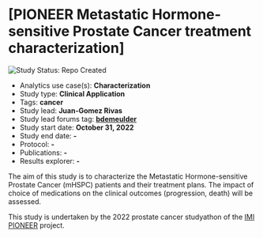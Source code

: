 [PIONEER Metastatic Hormone-sensitive Prostate Cancer treatment characterization]
=============

<img src="https://img.shields.io/badge/Study%20Status-Repo%20Created-lightgray.svg" alt="Study Status: Repo Created">

- Analytics use case(s): **Characterization**
- Study type: **Clinical Application**
- Tags: **cancer**
- Study lead: **Juan-Gomez Rivas**
- Study lead forums tag: **[bdemeulder](https://forums.ohdsi.org/u/bdemeulder)**
- Study start date: **October 31, 2022**
- Study end date: **-**
- Protocol: **-**
- Publications: **-**
- Results explorer: **-**

The aim of this study is to characterize the Metastatic Hormone-sensitive Prostate Cancer (mHSPC) patients and their treatment plans. The impact of choice of medications on the clinical outcomes (progression, death) will be assessed.

This study is undertaken by the 2022 prostate cancer studyathon of the [IMI PIONEER](https://prostate-pioneer.eu) project.
